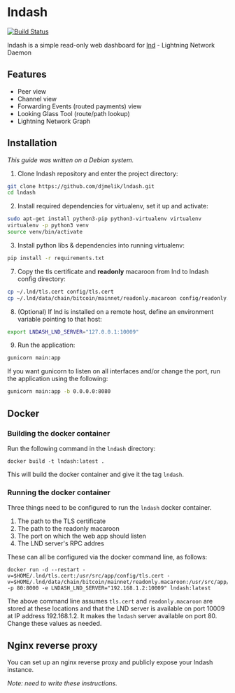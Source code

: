 # lndash

[![Build Status](https://travis-ci.org/djmelik/lndash.svg?branch=master)](https://travis-ci.org/djmelik/lndash)

lndash is a simple read-only web dashboard for [lnd](https://github.com/lightningnetwork/lnd) - Lightning Network Daemon

## Features

* Peer view
* Channel view
* Forwarding Events (routed payments) view
* Looking Glass Tool (route/path lookup)
* Lightning Network Graph

## Installation

*This guide was written on a Debian system.*

1. Clone lndash repository and enter the project directory:

```sh
git clone https://github.com/djmelik/lndash.git
cd lndash
```

2. Install required dependencies for virtualenv, set it up and activate:

```sh
sudo apt-get install python3-pip python3-virtualenv virtualenv
virtualenv -p python3 venv
source venv/bin/activate
```

3. Install python libs & dependencies into running virtualenv:

```sh
pip install -r requirements.txt
```

7. Copy the tls certificate and **readonly** macaroon from lnd to lndash config directory:

```sh
cp ~/.lnd/tls.cert config/tls.cert
cp ~/.lnd/data/chain/bitcoin/mainnet/readonly.macaroon config/readonly.macaroon
```

8. (Optional) If lnd is installed on a remote host, define an environment variable pointing to that host:

```sh
export LNDASH_LND_SERVER="127.0.0.1:10009"
```

9. Run the application:

```sh
gunicorn main:app
```

If you want gunicorn to listen on all interfaces and/or change the port, run the application using the following:

```sh
gunicorn main:app -b 0.0.0.0:8080
```

## Docker

### Building the docker container

Run the following command in the `lndash` directory:

```
docker build -t lndash:latest .
```

This will build the docker container and give it the tag `lndash`.

### Running the docker container

Three things need to be configured to run the `lndash` docker container.

1. The path to the TLS certificate
2. The path to the readonly macaroon
3. The port on which the web app should listen
4. The LND server's RPC addres

These can all be configured via the docker command line, as follows:

```
docker run -d --restart -v=$HOME/.lnd/tls.cert:/usr/src/app/config/tls.cert -v=$HOME/.lnd/data/chain/bitcoin/mainnet/readonly.macaroon:/usr/src/app/config/readonly.macaroon -p 80:8000 -e LNDASH_LND_SERVER="192.168.1.2:10009" lndash:latest
```

The above command line assumes `tls.cert` and `readonly.macaroon` are stored at these locations and that the LND server is available on port 10009 at IP address 192.168.1.2. It makes the `lndash` server available on port 80. Change these values as needed.

## Nginx reverse proxy

You can set up an nginx reverse proxy and publicly expose your lndash instance.

*Note: need to write these instructions.*
